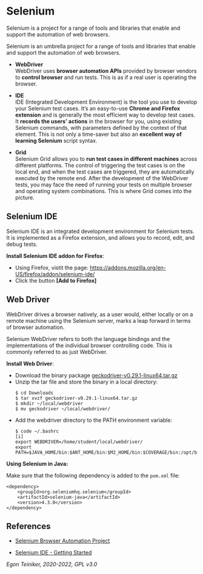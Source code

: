 # Selenium

Selenium is a project for a range of tools and libraries that enable and support the automation of web browsers.

Selenium is an umbrella project for a range of tools and libraries that enable and support the automation of web browsers.

* **WebDriver**\
  WebDriver uses **browser automation APIs** provided by browser vendors to **control browser** and run tests. 
  This is as if a real user is operating the browser. 
  
* **IDE**\
  IDE (Integrated Development Environment) is the tool you use to develop your Selenium test cases. 
  It’s an easy-to-use **Chrome and Firefox extension** and is generally the most efficient way to develop test cases. 
  It **records the users’ actions** in the browser for you, using existing Selenium commands, with parameters defined 
  by the context of that element. 
  This is not only a time-saver but also an **excellent way of learning Selenium** script syntax.

* **Grid**\
  Selenium Grid allows you to **run test cases in different machines** across different platforms. 
  The control of triggering the test cases is on the local end, and when the test cases are triggered, 
  they are automatically executed by the remote end.
  After the development of the WebDriver tests, you may face the need of running your tests on multiple 
  browser and operating system combinations. This is where Grid comes into the picture.


## Selenium IDE
Selenium IDE is an integrated development environment for Selenium tests. 
It is implemented as a Firefox extension, and allows you to record, edit, and debug tests.

**Install Selenium IDE addon for Firefox**:
* Using Firefox, vistit the page: https://addons.mozilla.org/en-US/firefox/addon/selenium-ide/
* Click the button **[Add to Firefox]**


## Web Driver 
WebDriver drives a browser natively, as a user would, either locally or on a remote machine using the Selenium server, 
marks a leap forward in terms of browser automation.

Selenium WebDriver refers to both the language bindings and the implementations of the individual browser 
controlling code. This is commonly referred to as just WebDriver.

**Install Web Driver**:
* Download the binary package [geckodriver-v0.29.1-linux64.tar.gz](https://github.com/mozilla/geckodriver/releases) 
* Unzip the tar file and store the binary in a local directory:
    ```
    $ cd Downloads
    $ tar xvzf geckodriver-v0.29.1-linux64.tar.gz
    $ mkdir ~/local/webdriver
    $ mv geckodriver ~/local/webdriver/
    ```
* Add the webdriver directory to the PATH environment variable:
    ```
    $ code ~/.bashrc
    [i]
    export WEBDRIVER=/home/student/local/webdriver/
    export PATH=$JAVA_HOME/bin:$ANT_HOME/bin:$M2_HOME/bin:$COVERAGE/bin:/opt/bin:$WEBDRIVER/:$PATH
    ```

**Using Selenium in Java:**

Make sure that the following dependency is added to the `pom.xml` file:
```
<dependency>
    <groupId>org.seleniumhq.selenium</groupId>
    <artifactId>selenium-java</artifactId>
    <version>4.3.0</version>
</dependency>
```

## References
* [Selenium Browser Automation Project](https://www.selenium.dev/documentation/en/)

* [Selenium IDE - Getting Started](https://www.selenium.dev/selenium-ide/docs/en/introduction/getting-started)

*Egon Teiniker, 2020-2022, GPL v3.0*